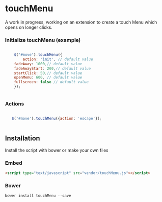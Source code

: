 # touchMenu 

A work in progress, working on an extension to create a touch Menu which opens on longer clicks. 


### Initialize touchMenu (example)

```javascript
	
	$('#move').touchMenu({
		action: 'init', // default value
    fadeAway: 1000,// default value
    fadeAwayStart: 200,// default value
    startClick: 50,// default value
    openMenu: 600, // default value
    fullscreen: false // default value
	});
		    
```

### Actions

```javascript
           
   $('#move').touchMenu({action: 'escape'});    
          
```


Installation
------------

Install the script with bower or make your own files

### Embed

```html
<script type="text/javascript" src="vendor/touchMenu.js"></script>
```

### Bower

```
bower install touchMenu --save
```